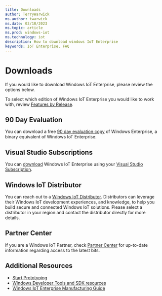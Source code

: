 ```yaml
---
title: Downloads
author: TerryWarwick
ms.author: twarwick
ms.date: 03/10/2023
ms.topic: article
ms.prod: windows-iot
ms.technology: iot
description: How to download windows IoT Enterprise
keywords: IoT Enterprise, FAQ
---
```


# Downloads

If you would like to download Windows IoT Enterprise, please review the options below.

To select which edition of Windows IoT Enterprise you would like to work with, review [Features by Release](./Features.md).

## 90 Day Evaluation

You can download a free [90 day evaluation copy](https://www.microsoft.com/evalcenter/evaluate-windows-10-enterprise) of Windows Enterprise, a binary equivalent of Windows IoT Enterprise.

## Visual Studio Subscriptions

You can [download](https://my.visualstudio.com/Downloads?q=IoT%20Enterprise&pgroup=) Windows IoT Enterprise using your [Visual Studio Subscription](https://visualstudio.microsoft.com/subscriptions/).

## Windows IoT Distributor

You can reach out to a [Windows IoT Distributor](https://aka.ms/IoTDistributorList). Distributors can leverage their Windows IoT development experiences, and knowledge, to help you build secure and connected Windows IoT solutions. Please select a distributor in your region and contact the distributor directly for more details.

## Partner Center

If you are a Windows IoT Partner, check [Partner Center](https://partner.microsoft.com/dashboard) for up-to-date information regarding access to the latest bits.

## Additional Resources

* [Start Prototyping](./Hardware/Prototype.md)
* [Windows Developer Tools and SDK resources](https://developer.microsoft.com/windows/downloads/)
* [Windows IoT Enterprise Manufacturing Guide](/windows-hardware/manufacture/desktop/iot-ent-overview)
